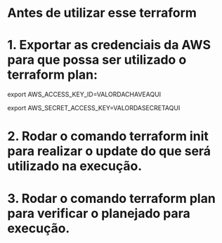 # Antes de utilizar esse terraform

# 1. Exportar as credenciais da AWS para que possa ser utilizado o terraform plan:

export AWS_ACCESS_KEY_ID=VALORDACHAVEAQUI


export AWS_SECRET_ACCESS_KEY=VALORDASECRETAQUI

# 2. Rodar o comando terraform init para realizar o update do que será utilizado na execução.
# 3. Rodar o comando terraform plan para verificar o planejado para execução.
